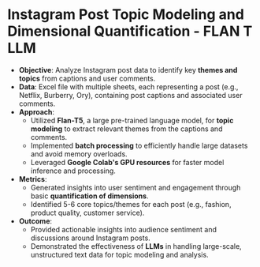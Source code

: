 # Instagram Post Topic Modeling and Dimensional Quantification - FLAN T LLM



- **Objective**: Analyze Instagram post data to identify key **themes and topics** from captions and user comments.
- **Data**: Excel file with multiple sheets, each representing a post (e.g., Netflix, Burberry, Ory), containing post captions and associated user comments.
- **Approach**: 
  - Utilized **Flan-T5**, a large pre-trained language model, for **topic modeling** to extract relevant themes from the captions and comments.
  - Implemented **batch processing** to efficiently handle large datasets and avoid memory overloads.
  - Leveraged **Google Colab's GPU resources** for faster model inference and processing.
- **Metrics**: 
  - Generated insights into user sentiment and engagement through basic **quantification of dimensions**.
  - Identified 5-6 core topics/themes for each post (e.g., fashion, product quality, customer service).
- **Outcome**: 
  - Provided actionable insights into audience sentiment and discussions around Instagram posts.
  - Demonstrated the effectiveness of **LLMs** in handling large-scale, unstructured text data for topic modeling and analysis.


